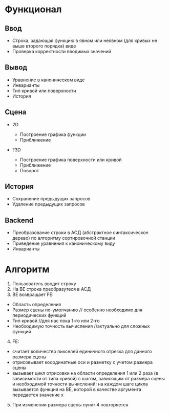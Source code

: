 # Функционал

## Ввод

+ Строка, задающая функцию в явном или неявном (для кривых не выше второго порядка) виде
+ Проверка корректности вводимых значений 

## Вывод

+ Уравнение в каноническом виде
+ Инварианты
+ Тип кривой или поверхности
+ История

## Сцена

+ 2D
  + Построение графика функции
  + Приближение

+ ?3D
  + Построение графика поверхности или кривой
  + Приближение 
  + Поворот 
  
## История

+ Сохранение предыдущих запросов
+ Удаление предыдущих запросов

## Backend

+ Преобразование строки в АСД (абстрактное синтаксическое дерево) по алгоритму сортировочной станции
+ Приведение уравнения к каноническому виду
+ Инварианты


# Алгоритм

1. Пользователь вводит строку
2. На BE строка преобразутеся в АСД
3. BE возвращает FE:
  + Область определения
  + Размер сцены по-умолчанию // особенно необходимо для периодических функций
  + Тип кривой //для нас пока 1-го или 2-го 
  + Необходимую точность вычисления //актуально для сложных функций
4. FE:
  + считает количество пикселей единичного отрезка для данного размера сцены
  + отрисовывает координатные оси и разметку с учетом размера сцены
  + вызывает цикл отрисовки на области определения 1 или 2 раза (в зависимости от типа кривой) с шагом, зависящим от размера сцены и необходимой точности вычислений; на каждом шаге цикла вызывается функция на BE, которой в качестве аргумента передается значение x
5. При изменении размера сцены пункт 4 повторяется
